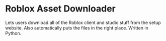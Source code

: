 # Roblox Asset Downloader
Lets users download all of the Roblox client and studio stuff from the setup website. Also automatically puts the files in the right place. Written in Python.
